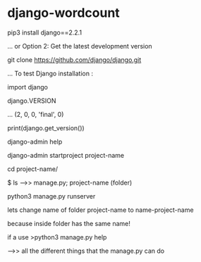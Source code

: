# django-wordcount

pip3 install django==2.2.1

... or Option 2: Get the latest development version

git clone https://github.com/django/django.git 

... To test Django installation :

import django

django.VERSION

... (2, 0, 0, 'final', 0)

print(django.get_version())

django-admin help

django-admin startproject project-name

cd project-name/

$ ls -->> manage.py; project-name (folder)

python3 manage.py runserver

lets change name of folder project-name to name-project-name

because inside folder has the same name!

if a use >python3 manage.py help

-->> all the different things that the manage.py can do





